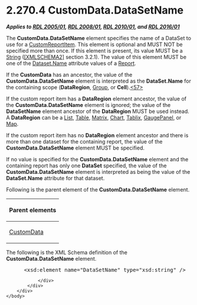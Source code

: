 <html dir="LTR" xmlns:mshelp="http://msdn.microsoft.com/mshelp" xmlns:ddue="http://ddue.schemas.microsoft.com/authoring/2003/5" xmlns:xlink="http://www.w3.org/1999/xlink" xmlns:tool="http://www.microsoft.com/tooltip">
    <head>
        <meta http-equiv="Content-Type" content="text/html; CHARSET=utf-8"></meta>
        <meta name="save" content="history"></meta>
        <title>2.270.4 CustomData.DataSetName</title>
        <xml>
            <mshelp:toctitle title="2.270.4 CustomData.DataSetName"></mshelp:toctitle>
            <mshelp:rltitle title="[MS-RDL]: CustomData.DataSetName"></mshelp:rltitle>
            <mshelp:keyword index="A" term="ca190454-b5be-4b54-a387-bdef51f65ce3"></mshelp:keyword>
            <mshelp:attr name="DCSext.ContentType" value="open specification"></mshelp:attr>
            <mshelp:attr name="AssetID" value="ca190454-b5be-4b54-a387-bdef51f65ce3"></mshelp:attr>
            <mshelp:attr name="TopicType" value="kbRef"></mshelp:attr>
            <mshelp:attr name="DCSext.Title" value="[MS-RDL]: CustomData.DataSetName" />
        </xml>
    </head>
    <body>
        <div id="header">
            <h1 class="heading">2.270.4 CustomData.DataSetName</h1>
        </div>
        <div id="mainSection">
            <div id="mainBody">
                <div id="allHistory" class="saveHistory"></div>
                <div id="sectionSection0" class="section" name="collapseableSection">
                    

<p><b><i>Applies to </i></b><a href="3ebe2912-4958-4832-b391-cad1f5e13338.htm"><b><i>RDL 2005/01</i></b></a><b><i>,
</i></b><a href="1e855f94-4617-47e4-b89e-0856c6cb420f.htm"><b><i>RDL 2008/01</i></b></a><b><i>,
</i></b><a href="3428e690-a348-4ec7-8a6a-8efb42d2cdee.htm"><b><i>RDL 2010/01</i></b></a><b><i>,
and </i></b><a href="52ce3983-2bfc-4e72-9359-42aaf5fe4509.htm"><b><i>RDL 2016/01</i></b></a></p>

<p>The <b>CustomData.DataSetName</b> element specifies the name
of a <mshelp:link keywords="1d77dbe6-7c41-4b73-a7cd-42864eca180b" tabindex="0">DataSet</mshelp:link>
to use for a <a href="6bb7b35c-e517-4444-a96b-9f2ccdd1a642.htm">CustomReportItem</a>.
This element is optional and MUST NOT be specified more than once. If this element
is present, its value MUST be a <a href="1ed81ef3-a683-45e3-aaad-bd2bbe71bc3d.htm">String</a> (<a href="https://go.microsoft.com/fwlink/?LinkId=90610">[XMLSCHEMA2]</a> section
3.2.1). The value of this element MUST be one of the <a href="fefd41f1-521d-4013-858f-cef76f17c11d.htm">Dataset.Name</a> attribute
values of a <a href="6bbaafec-020b-406c-b4e7-5e4318b616cb.htm">Report</a>.</p>

<p>If the <b>CustomData</b> has an ancestor, the value of the <b>CustomData.DataSetName</b>
element is interpreted as the <b>DataSet.Name</b> for the containing scope (<b>DataRegion</b>,
<a href="dbfff811-1be7-4e8b-a5d2-6cc522317fbe.htm">Group</a>, or <b>Cell</b>).<a id="Appendix_A_Target_57"></a><a href="1fe5fd87-2de5-4b2c-b762-5a4fd1373621.htm#Appendix_A_57" aria-label="Product behavior note 57">&lt;57&gt;</a></p>

<p>If the custom report item has a <b>DataRegion</b> element
ancestor, the value of the <b>CustomData.DataSetName</b> element is ignored;
the value of the <b>DataSetName</b> element ancestor of the <b>DataRegion</b>
MUST be used instead. A <b>DataRegion</b> can be a <a href="ea4c625c-0558-4fb3-b3b8-bde6c160b1e2.htm">List</a>, <a href="660db744-699e-4ca3-a2d6-a5cab4bcf9b0.htm">Table</a>, <a href="25419c0a-c7c6-43d7-8ca5-1af842666dcb.htm">Matrix</a>, <a href="b0ab5524-7eb2-47a7-a4d3-230f5c8c5526.htm">Chart</a>, <a href="e42fb86e-799a-4202-8845-ac38831efccb.htm">Tablix</a>, <a href="f01744d3-79fa-4f30-94bf-a1ffa6bde2ac.htm">GaugePanel</a>, or <a href="fd166dd8-6772-4507-b3f6-50a2b7cfd6ac.htm">Map</a>.</p>

<p>If the custom report item has no <b>DataRegion</b> element
ancestor and there is more than one dataset for the containing report, the
value of the <b>CustomData.DataSetName</b> element MUST be specified. </p>

<p>If no value is specified for the <b>CustomData.DataSetName</b>
element and the containing report has only one <b>DataSet</b> specified, the
value of the <b>CustomData.DataSetName</b> element is interpreted as being the
value of the <b>DataSet.Name</b> attribute for that dataset.</p>

<p>Following is the parent element of the <b>CustomData.DataSetName</b>
element.</p>

<table>
 <thead>
  <tr>
   <th>
   <p>Parent elements</p>
   </th>
  </tr>
 </thead>
 <tr>
  <td>
  <p><a href="7c5c39bd-6a38-4d28-805b-63959242c268.htm">CustomData</a></p>
  </td>
 </tr>
</table>

<p>The following is the XML Schema definition of the <b>CustomData.DataSetName</b>
element.</p>

<dl>
<dd>
<div><pre> &lt;xsd:element name=&quot;DataSetName&quot; type=&quot;xsd:string&quot; /&gt;
</pre></div>
</dd></dl>


                </div>
            </div>
        </div>
    </body>
</html>